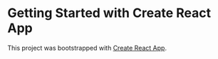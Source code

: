 # Getting Started with Create React App

This project was bootstrapped with [Create React App](https://github.com/facebook/create-react-app).

## 
